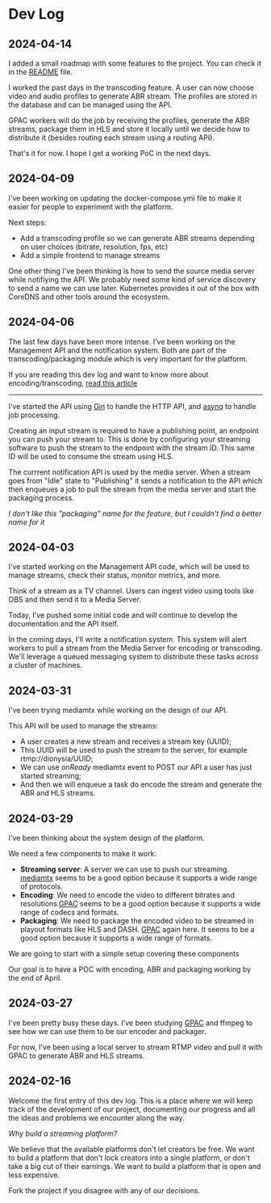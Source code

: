 # Dev Log

## 2024-04-14

I added a small roadmap with some features to the project. You can check it in the [README](../README.md) file.

I worked the past days in the transcoding feature. A user can now choose video and audio profiles to generate ABR stream. The profiles are stored in the database and can be managed using the API.

GPAC workers will do the job by receiving the profiles, generate the ABR streams, package them in HLS and store it locally until we decide how to distribute it (besides routing each stream using a routing API).

That's it for now. I hope I get a working PoC in the next days.

## 2024-04-09

I've been working on updating the docker-compose.yml file to make it easier for people to experiment with the platform.

Next steps:
* Add a transcoding profile so we can generate ABR streams depending on user choices (bitrate, resolution, fps, etc)
* Add a simple frontend to manage streams

One other thing I've been thinking is how to send the source media server while notifiying the API. We probably need some kind of service discovery to send a name we can use later. Kubernetes provides it out of the box with CoreDNS and other tools around the ecosystem.

## 2024-04-06

The last few days have been more intense. I've been working on the Management API and the notification system. Both are part of the transcoding/packaging module which is very important for the platform.

If you are reading this dev log and want to know more about encoding/transcoding, [read this article](https://ottverse.com/what-is-video-encoding-transcoding-codecs-compression/)

---

I've started the API using [Gin](https://github.com/gin-gonic/gin) to handle the HTTP API, and [asynq](https://github.com/hibiken/asynq) to handle job processing.

Creating an input stream is required to have a publishing point, an endpoint you can push your stream to. This is done by configuring your streaming software to push the stream to the endpoint with the stream ID. This same ID will be used to consume the stream using HLS.

The currrent notification API is used by the media server. When a stream goes from "Idle" state to "Publishing" it sends a notification to the API which then enqueues a job to pull the stream from the media server and start the packaging process.

*I don't like this "packaging" name for the feature, but I couldn't find a better name for it*

## 2024-04-03

I've started working on the Management API code, which will be used to manage streams, check their status, monitor metrics, and more.

Think of a stream as a TV channel. Users can ingest video using tools like OBS and then send it to a Media Server.

Today, I've pushed some initial code and will continue to develop the documentation and the API itself.

In the coming days, I'll write a notification system. This system will alert workers to pull a stream from the Media Server for encoding or transcoding. We'll leverage a queued messaging system to distribute these tasks across a cluster of machines.

## 2024-03-31

I've been trying mediamtx while working on the design of our API.

This API will be used to manage the streams:

* A user creates a new stream and receives a stream key (UUID);
* This UUID will be used to push the stream to the server, for example rtmp://dionysia/UUID;
* We can use *onReady* mediamtx event to POST our API a user has just started streaming;
* And then we will enqueue a task do encode the stream and generate the ABR and HLS streams.

## 2024-03-29

I've been thinking about the system design of the platform.

We need a few components to make it work:

* **Streaming server**: A server we can use to push our streaming. [mediamtx](https://github.com/bluenviron/mediamtx) seems to be a good option because it supports a wide range of protocols.
* **Encoding**: We need to encode the video to different bitrates and resolutions.[GPAC](https://gpac.io/) seems to be a good option because it supports a wide range of codecs and formats.
* **Packaging**: We need to package the encoded video to be streamed in playout formats like HLS and DASH. [GPAC](https://gpac.io/) again here. It seems to be a good option because it supports a wide range of formats.

We are going to start with a simple setup covering these components

Our goal is to have a POC with encoding, ABR and packaging working by the end of April.

## 2024-03-27

I've been pretty busy these days. I've been studying [GPAC](https://gpac.io/) and ffmpeg to see how we can use them to be our encoder and packager.

For now, I've been using a local server to stream RTMP video and pull it with GPAC to generate ABR and HLS streams.

## 2024-02-16

Welcome the first entry of this dev log. This is a place where we will keep track of the development of our project, documenting our progress and all the ideas and problems we encounter along the way.

*Why build a streaming platform?*

We believe that the available platforms don't let creators be free. We want to build a platform that don't lock creators into a single platform, or don't take a big cut of their earnings. We want to build a platform that is open and less expensive.

Fork the project if you disagree with any of our decisions.
